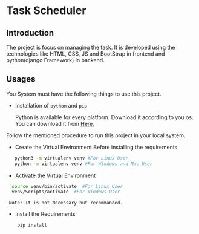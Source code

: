 # Task Scheduler
## Introduction
The project is focus on managing the task. It is developed using the technologies like HTML, CSS, JS and BootStrap in frontend and python(django Framework) in backend. 

## Usages
You System must have the following things to use this project.
 - Installation of `python` and  `pip`

    Python is available for every platform. Download it according to you os. You can download it from [Here.](https://www.python.org/downloads/)


Follow the mentioned procedure to run this project in your local system.
 - Create the Virtual Environment Before installing the requirements. 
 ```Bash
    python3 -m virtualenv venv #For Linux User
    python -m virtualenv venv #For Windows and Mac User

 ```
  - Activate the Virtual Environment
  ```bash
    source venv/bin/activate  #For Linux User
    venv/Scripts/activate  #For Windows User
  ```
     
     Note: It is not Necessary but recommanded.
 - Install the Requirements
```bash
    pip install 
```
